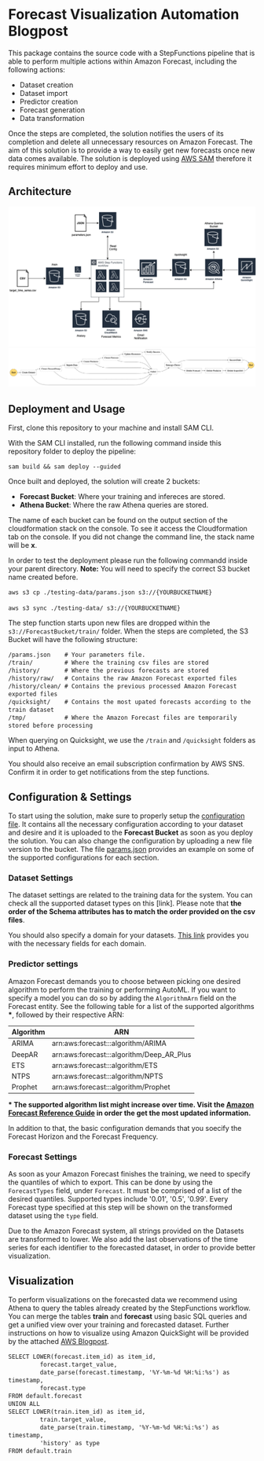 # Forecast Visualization Automation Blogpost

This package contains the source code with a StepFunctions pipeline that is able to perform
multiple actions within Amazon Forecast, including the following actions:
- Dataset creation
- Dataset import
- Predictor creation
- Forecast generation
- Data transformation 

Once the steps are completed, the solution notifies the users of its completion and delete 
all unnecessary resources on Amazon Forecast. The aim of this solution is to provide a way 
to easily get new forecasts once new data comes available. The solution is deployed using 
[AWS SAM](https://aws.amazon.com/serverless/sam/) therefore it requires minimum effort to 
deploy and use.

## Architecture

![architecture](images/architecture.png)
![steps](images/hor.png)


## Deployment and Usage

First, clone this repository to your machine and install SAM CLI.

With the SAM CLI installed, run the following command inside this repository folder 
to deploy the pipeline:
```
sam build && sam deploy --guided
```

Once built and deployed, the solution will create 2 buckets:
- __Forecast Bucket__: Where your training and infereces are stored.
- __Athena Bucket__: Where the raw Athena queries are stored.

The name of each bucket can be found on the output section of the cloudformation stack on
the console. To see it access the Cloudformation tab on the console. If you did not change 
the command line, the stack name will be __x__.

In order to test the deployment please run the following commandd inside your parent directory.
**Note:** You will need to specify the correct S3 bucket name created before.
```
aws s3 cp ./testing-data/params.json s3://{YOURBUCKETNAME}

aws s3 sync ./testing-data/ s3://{YOURBUCKETNAME}
```

The step function starts upon new files are dropped within the ```s3://ForecastBucket/train/```
folder. When the steps are completed, the S3 Bucket will have the following structure:
```
/params.json    # Your parameters file.
/train/         # Where the training csv files are stored
/history/       # Where the previous forecasts are stored
/history/raw/   # Contains the raw Amazon Forecast exported files
/history/clean/ # Contains the previous processed Amazon Forecast exported files
/quicksight/    # Contains the most upated forecasts according to the train dataset
/tmp/           # Where the Amazon Forecast files are temporarily stored before processing
```

When querying on Quicksight, we use the ```/train``` and ```/quicksight``` folders as input
to Athena.

You should also receive an email subscription confirmation by AWS SNS. Confirm it in order
to get notifications from the step functions.

## Configuration & Settings

To start using the solution, make sure to properly setup the [configuration file](params_test.json).
It contains all the necessary configuration according to your dataset and desire and it is uploaded
to the __Forecast Bucket__ as soon as you deploy the solution. You can also change the configuration by
uploading a new file version to the bucket. The file [params.json](params.json) provides an
example on some of the supported configurations for each section.

### Dataset Settings

The dataset settings are related to the training data for the system. You can check all the
supported dataset types on this [link]. Please note that __the order of the Schema attributes
has to match the order provided on the csv files__.

You should also specify a domain for your datasets. [This link](https://docs.aws.amazon.com/forecast/latest/dg/howitworks-domains-ds-types.html) provides you with the necessary fields for each domain.


### Predictor settings

Amazon Forecast demands you to choose between picking one desired algorithm to perform
the training or performing AutoML. If you want to specify a model you can do so by adding the
```AlgorithmArn``` field on the Forecast entity. See the following table for a list of the
supported algorithms __*__, followed by their respective ARN:


| Algorithm     | ARN                                       |
| ------------- | ----------------------------------------- |
| ARIMA         | arn:aws:forecast:::algorithm/ARIMA        |
| DeepAR        | arn:aws:forecast:::algorithm/Deep_AR_Plus |
| ETS           | arn:aws:forecast:::algorithm/ETS          |
| NTPS          | arn:aws:forecast:::algorithm/NPTS         |
| Prophet       | arn:aws:forecast:::algorithm/Prophet      |

__* The supported algorithm list might increase over time. Visit the [Amazon Forecast Reference Guide](https://docs.aws.amazon.com/forecast/latest/dg/aws-forecast-choosing-recipes.html) in order the get the most updated information.__ 

In addition to that, the basic configuration demands that you soecify the Forecast Horizon and the
Forecast Frequency.

### Forecast Settings

As soon as your Amazon Forecast finishes the training, we need to specify the quantiles of which
to export. This can be done by using the ```ForecastTypes``` field, under ```Forecast```. It
must be comprised of a list of the desired quantiles. Supported types include '0.01', '0.5', '0.99'.
Every Forecast type specified at this step will be shown on the transformed dataset using the 
```type``` field.

Due to the Amazon Forecast system, all strings provided on the Datasets are transformed to lower. We
also add the last observations of the time series for each identifier to the forecasted dataset, in order
to provide better visualization.

## Visualization

To perform visualizations on the forecasted data we recommend using Athena to query the tables
already created by the StepFunctions workflow. You can merge the tables __train__ and __forecast__
using basic SQL queries and get a unified view over your training and forecasted dataset. Further
instructions on how to visualize using Amazon QuickSight will be provided by the attached [AWS Blogpost]().

```
SELECT LOWER(forecast.item_id) as item_id,
         forecast.target_value,
         date_parse(forecast.timestamp, '%Y-%m-%d %H:%i:%s') as timestamp,
         forecast.type
FROM default.forecast
UNION ALL
SELECT LOWER(train.item_id) as item_id,
         train.target_value,
         date_parse(train.timestamp, '%Y-%m-%d %H:%i:%s') as timestamp,
         'history' as type
FROM default.train
```
